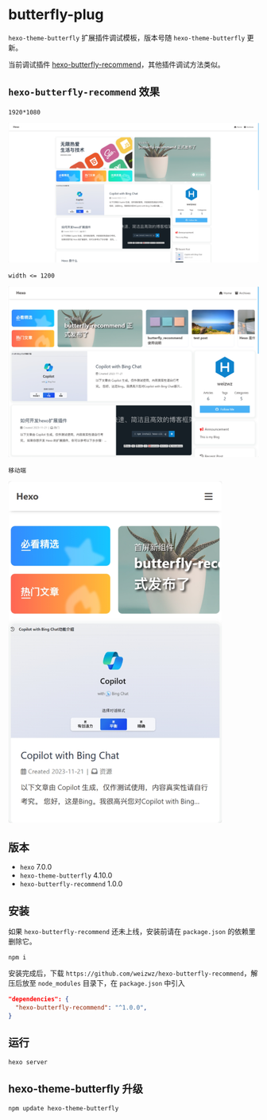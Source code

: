 # butterfly-plug
`hexo-theme-butterfly` 扩展插件调试模板，版本号随 `hexo-theme-butterfly` 更新。 

当前调试插件 [hexo-butterfly-recommend](https://github.com/weizwz/hexo-butterfly-recommend)，其他插件调试方法类似。

## `hexo-butterfly-recommend` 效果
`1920*1080` 

![banner](/source/img/demo1.png "banner") 

`width <= 1200` 

![banner](/source/img/demo2.png "banner") 

`移动端` 

<img src="https://github.com/weizwz/butterfly-plug/blob/main/source/img/demo3.png" width="430" alt="移动端效果"/><br/>

## 版本
+ `hexo` 7.0.0 
+ `hexo-theme-butterfly` 4.10.0 
+ `hexo-butterfly-recommend` 1.0.0 

## 安装
如果 `hexo-butterfly-recommend` 还未上线，安装前请在 `package.json` 的依赖里删除它。

```shell
npm i
```

安装完成后，下载 `https://github.com/weizwz/hexo-butterfly-recommend`，解压后放至 `node_modules` 目录下，在 `package.json` 中引入

```json
"dependencies": {
  "hexo-butterfly-recommend": "^1.0.0",
}
```

## 运行

```shell
hexo server
```

## hexo-theme-butterfly 升级
```shell
npm update hexo-theme-butterfly
```